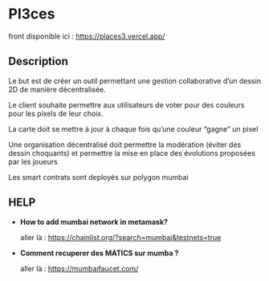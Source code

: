 # Pl3ces

front disponible ici : https://places3.vercel.app/

## Description
Le but est de créer un outil permettant une gestion collaborative d’un dessin 2D de manière décentralisée. 

Le client souhaite permettre aux utilisateurs de voter pour des couleurs pour les pixels de leur choix. 

La carte doit se mettre à jour à chaque fois qu’une couleur “gagne” un pixel

Une organisation décentralisé doit permettre la modération (éviter des dessin choquants) et permettre la mise en place des évolutions proposées par les joueurs

Les smart contrats sont deployés sur polygon mumbai 

## HELP 

- __How to add mumbai network in metamask?__

  aller là  : https://chainlist.org/?search=mumbai&testnets=true 

- __Comment recuperer des MATICS sur mumba ?__

  aller là  : https://mumbaifaucet.com/